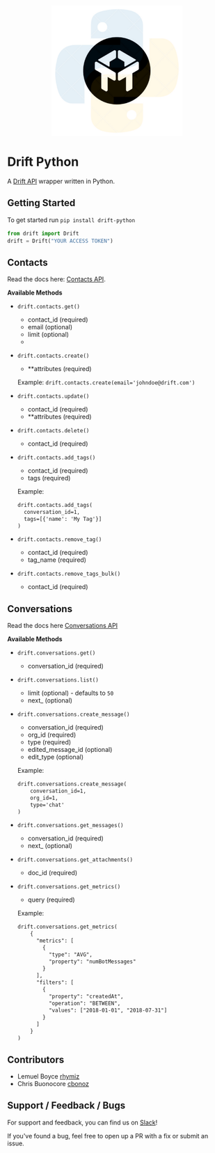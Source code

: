 <p align="center">
    <img src="img/drift_python.png" width="300"/>
</p>

# Drift Python
A [Drift API](https://devdocs.drift.com) wrapper written in Python.


## Getting Started
To get started run `pip install drift-python`

```python
from drift import Drift
drift = Drift("YOUR ACCESS TOKEN")
```

## Contacts
Read the docs here: [Contacts API](https://devdocs.drift.com/docs/contact-model).

**Available Methods**

- `drift.contacts.get()`
    - contact_id (required)
    - email (optional)
    - limit (optional)
    - 
- `drift.contacts.create()`
    - **attributes (required)
    
    Example:
    `drift.contacts.create(email='johndoe@drift.com')` 
    
- `drift.contacts.update()`
    - contact_id (required)
    - **attributes (required)

- `drift.contacts.delete()`
    - contact_id (required)
    
- `drift.contacts.add_tags()`
    - contact_id (required)
    - tags (required)
    
    Example:
    ```
    drift.contacts.add_tags(
      conversation_id=1, 
      tags=[{'name': 'My Tag'}]
    )
    ```
    
- `drift.contacts.remove_tag()`
    - contact_id (required)
    - tag_name (required)
    
- `drift.contacts.remove_tags_bulk()`
    - contact_id (required)

## Conversations
Read the docs here [Conversations API](https://devdocs.drift.com/docs/conversation-overview)

**Available Methods**

- `drift.conversations.get()`
    - conversation_id (required)
    
- `drift.conversations.list()`
    - limit (optional) - defaults to `50`
    - next_ (optional)

- `drift.conversations.create_message()`
    - conversation_id (required)
    - org_id (required)
    - type (required)
    - edited_message_id (optional)
    - edit_type (optional)
    
    Example:
    ```
    drift.conversations.create_message(
        conversation_id=1,
        org_id=1,
        type='chat'
    )
    ```
    
- `drift.conversations.get_messages()`
    - conversation_id (required)
    - next_ (optional)

- `drift.conversations.get_attachments()`
    - doc_id (required)
    
- `drift.conversations.get_metrics()`
    - query (required)
    
    Example:
    ```
    drift.conversations.get_metrics(
        {
          "metrics": [
            {
              "type": "AVG",
              "property": "numBotMessages"
            }
          ],
          "filters": [
            {
              "property": "createdAt",
              "operation": "BETWEEN",
              "values": ["2018-01-01", "2018-07-31"]
            }
          ]
        }
    )
  
    ```
    
 
## Contributors
- Lemuel Boyce [rhymiz](https://github.com/rhymiz)
- Chris Buonocore [cbonoz](https://github.com/cbonoz)


## Support / Feedback / Bugs
For support and feedback, you can find us on [Slack](https://join.slack.com/t/devdrift/shared_invite/enQtMzg4MTI3NDk5NDQ0LWUwMWYzZTkyMmQ1YjdkNjkwZDg2Mzk2YjAyMDg4MWViYmIzZjVhZTczNDQwMDVjOGRjZGU5OTkxMWQ0ZGU0Mjg)!

If you've found a bug, feel free to open up a PR with a fix or submit an issue.